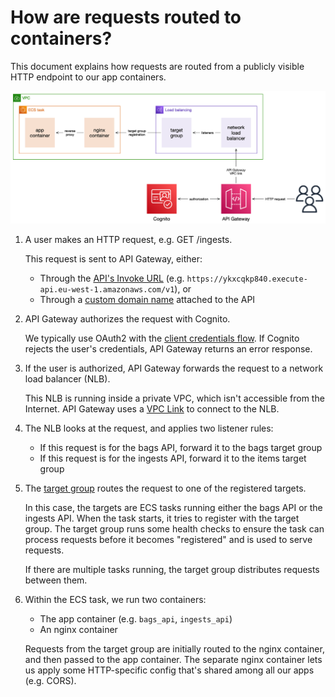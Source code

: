 # How are requests routed to containers?

This document explains how requests are routed from a publicly visible HTTP endpoint to our app containers.

<img src="images/request_routing.png">

1.  A user makes an HTTP request, e.g. GET /ingests.

    This request is sent to API Gateway, either:

    -   Through the [API's Invoke URL](https://docs.aws.amazon.com/apigateway/latest/developerguide/how-to-call-api.html) (e.g. `https://ykxcqkp840.execute-api.eu-west-1.amazonaws.com/v1`), or
    -   Through a [custom domain name](https://docs.aws.amazon.com/apigateway/latest/developerguide/how-to-custom-domains.html) attached to the API

2.  API Gateway authorizes the request with Cognito.

    We typically use OAuth2 with the [client credentials flow](https://auth0.com/docs/flows/client-credentials-flow).
    If Cognito rejects the user's credentials, API Gateway returns an error response.

3.  If the user is authorized, API Gateway forwards the request to a network load balancer (NLB).

    This NLB is running inside a private VPC, which isn't accessible from the Internet.
    API Gateway uses a [VPC Link](https://docs.aws.amazon.com/apigateway/latest/developerguide/http-api-vpc-links.html) to connect to the NLB.

4.  The NLB looks at the request, and applies two listener rules:

    -   If this request is for the bags API, forward it to the bags target group
    -   If this request is for the ingests API, forward it to the items target group

5.  The [target group](https://docs.aws.amazon.com/elasticloadbalancing/latest/application/load-balancer-target-groups.html) routes the request to one of the registered targets.

    In this case, the targets are ECS tasks running either the bags API or the ingests API.
    When the task starts, it tries to register with the target group.
    The target group runs some health checks to ensure the task can process requests before it becomes "registered" and is used to serve requests.

    If there are multiple tasks running, the target group distributes requests between them.

6.  Within the ECS task, we run two containers:

    -   The app container (e.g. `bags_api`, `ingests_api`)
    -   An nginx container

    Requests from the target group are initially routed to the nginx container, and then passed to the app container.
    The separate nginx container lets us apply some HTTP-specific config that's shared among all our apps (e.g. CORS).
